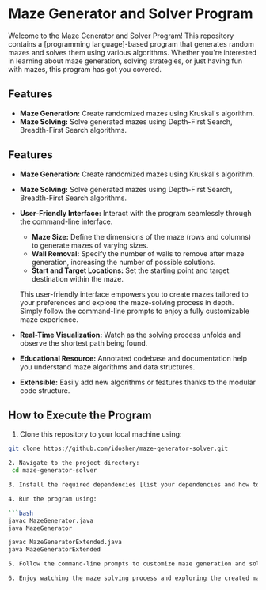 # Maze Generator and Solver Program

Welcome to the Maze Generator and Solver Program! This repository contains a [programming language]-based program that generates random mazes and solves them using various algorithms. Whether you're interested in learning about maze generation, solving strategies, or just having fun with mazes, this program has got you covered.

## Features

- **Maze Generation:** Create randomized mazes using Kruskal's algorithm.
- **Maze Solving:** Solve generated mazes using Depth-First Search, Breadth-First Search algorithms.
## Features

- **Maze Generation:** Create randomized mazes using Kruskal's algorithm.
- **Maze Solving:** Solve generated mazes using Depth-First Search, Breadth-First Search algorithms.
- **User-Friendly Interface:** Interact with the program seamlessly through the command-line interface.
  - **Maze Size:** Define the dimensions of the maze (rows and columns) to generate mazes of varying sizes.
  - **Wall Removal:** Specify the number of walls to remove after maze generation, increasing the number of possible solutions.
  - **Start and Target Locations:** Set the starting point and target destination within the maze.
  
  This user-friendly interface empowers you to create mazes tailored to your preferences and explore the maze-solving process in depth. Simply follow the command-line prompts to enjoy a fully customizable maze experience.

- **Real-Time Visualization:** Watch as the solving process unfolds and observe the shortest path being found.
- **Educational Resource:** Annotated codebase and documentation help you understand maze algorithms and data structures.
- **Extensible:** Easily add new algorithms or features thanks to the modular code structure.

## How to Execute the Program

1. Clone this repository to your local machine using:

  ```bash
  git clone https://github.com/idoshen/maze-generator-solver.git

2. Navigate to the project directory:
   cd maze-generator-solver

3. Install the required dependencies [list your dependencies and how to install them].

4. Run the program using:

  ```bash
  javac MazeGenerator.java
  java MazeGenerator

  javac MazeGeneratorExtended.java
  java MazeGeneratorExtended

5. Follow the command-line prompts to customize maze generation and solving options.

6. Enjoy watching the maze solving process and exploring the created mazes!
